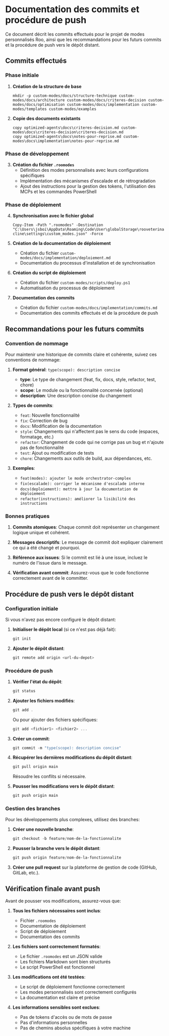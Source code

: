 # Documentation des commits et procédure de push

Ce document décrit les commits effectués pour le projet de modes personnalisés Roo, ainsi que les recommandations pour les futurs commits et la procédure de push vers le dépôt distant.

## Commits effectués

### Phase initiale

1. **Création de la structure de base**
   ```
   mkdir -p custom-modes/docs/structure-technique custom-modes/docs/architecture custom-modes/docs/criteres-decision custom-modes/docs/optimisation custom-modes/docs/implementation custom-modes/templates custom-modes/examples
   ```

2. **Copie des documents existants**
   ```
   copy optimized-agents\docs\criteres-decision.md custom-modes\docs\criteres-decision\criteres-decision.md
   copy optimized-agents\docs\notes-pour-reprise.md custom-modes\docs\implementation\notes-pour-reprise.md
   ```

### Phase de développement

3. **Création du fichier `.roomodes`**
   - Définition des modes personnalisés avec leurs configurations spécifiques
   - Implémentation des mécanismes d'escalade et de rétrogradation
   - Ajout des instructions pour la gestion des tokens, l'utilisation des MCPs et les commandes PowerShell

### Phase de déploiement

4. **Synchronisation avec le fichier global**
   ```
   Copy-Item -Path ".roomodes" -Destination "C:\Users\jsboi\AppData\Roaming\Code\User\globalStorage\rooveterinaryinc.roo-cline\settings\custom_modes.json" -Force
   ```

5. **Création de la documentation de déploiement**
   - Création du fichier `custom-modes/docs/implementation/deploiement.md`
   - Documentation du processus d'installation et de synchronisation

6. **Création du script de déploiement**
   - Création du fichier `custom-modes/scripts/deploy.ps1`
   - Automatisation du processus de déploiement

7. **Documentation des commits**
   - Création du fichier `custom-modes/docs/implementation/commits.md`
   - Documentation des commits effectués et de la procédure de push

## Recommandations pour les futurs commits

### Convention de nommage

Pour maintenir une historique de commits claire et cohérente, suivez ces conventions de nommage:

1. **Format général**: `type(scope): description concise`
   - **type**: Le type de changement (feat, fix, docs, style, refactor, test, chore)
   - **scope**: Le module ou la fonctionnalité concernée (optional)
   - **description**: Une description concise du changement

2. **Types de commits**:
   - `feat`: Nouvelle fonctionnalité
   - `fix`: Correction de bug
   - `docs`: Modification de la documentation
   - `style`: Changements qui n'affectent pas le sens du code (espaces, formatage, etc.)
   - `refactor`: Changement de code qui ne corrige pas un bug et n'ajoute pas de fonctionnalité
   - `test`: Ajout ou modification de tests
   - `chore`: Changements aux outils de build, aux dépendances, etc.

3. **Exemples**:
   - `feat(modes): ajouter le mode orchestrator-complex`
   - `fix(escalade): corriger le mécanisme d'escalade interne`
   - `docs(deploiement): mettre à jour la documentation de déploiement`
   - `refactor(instructions): améliorer la lisibilité des instructions`

### Bonnes pratiques

1. **Commits atomiques**: Chaque commit doit représenter un changement logique unique et cohérent.

2. **Messages descriptifs**: Le message de commit doit expliquer clairement ce qui a été changé et pourquoi.

3. **Référence aux issues**: Si le commit est lié à une issue, incluez le numéro de l'issue dans le message.

4. **Vérification avant commit**: Assurez-vous que le code fonctionne correctement avant de le committer.

## Procédure de push vers le dépôt distant

### Configuration initiale

Si vous n'avez pas encore configuré le dépôt distant:

1. **Initialiser le dépôt local** (si ce n'est pas déjà fait):
   ```powershell
   git init
   ```

2. **Ajouter le dépôt distant**:
   ```powershell
   git remote add origin <url-du-depot>
   ```

### Procédure de push

1. **Vérifier l'état du dépôt**:
   ```powershell
   git status
   ```

2. **Ajouter les fichiers modifiés**:
   ```powershell
   git add .
   ```
   Ou pour ajouter des fichiers spécifiques:
   ```powershell
   git add <fichier1> <fichier2> ...
   ```

3. **Créer un commit**:
   ```powershell
   git commit -m "type(scope): description concise"
   ```

4. **Récupérer les dernières modifications du dépôt distant**:
   ```powershell
   git pull origin main
   ```
   Résoudre les conflits si nécessaire.

5. **Pousser les modifications vers le dépôt distant**:
   ```powershell
   git push origin main
   ```

### Gestion des branches

Pour les développements plus complexes, utilisez des branches:

1. **Créer une nouvelle branche**:
   ```powershell
   git checkout -b feature/nom-de-la-fonctionnalite
   ```

2. **Pousser la branche vers le dépôt distant**:
   ```powershell
   git push origin feature/nom-de-la-fonctionnalite
   ```

3. **Créer une pull request** sur la plateforme de gestion de code (GitHub, GitLab, etc.).

## Vérification finale avant push

Avant de pousser vos modifications, assurez-vous que:

1. **Tous les fichiers nécessaires sont inclus**:
   - Fichier `.roomodes`
   - Documentation de déploiement
   - Script de déploiement
   - Documentation des commits

2. **Les fichiers sont correctement formatés**:
   - Le fichier `.roomodes` est un JSON valide
   - Les fichiers Markdown sont bien structurés
   - Le script PowerShell est fonctionnel

3. **Les modifications ont été testées**:
   - Le script de déploiement fonctionne correctement
   - Les modes personnalisés sont correctement configurés
   - La documentation est claire et précise

4. **Les informations sensibles sont exclues**:
   - Pas de tokens d'accès ou de mots de passe
   - Pas d'informations personnelles
   - Pas de chemins absolus spécifiques à votre machine